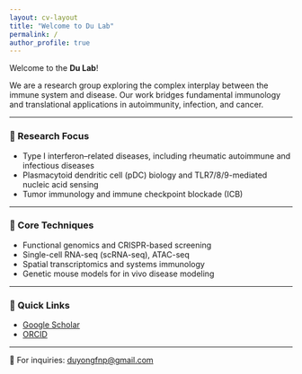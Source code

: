 ```yaml
---
layout: cv-layout
title: "Welcome to Du Lab"
permalink: /
author_profile: true
---
```


Welcome to the **Du Lab**!

We are a research group exploring the complex interplay between the immune system and disease. Our work bridges fundamental immunology and translational applications in autoimmunity, infection, and cancer.

---

### 🔬 Research Focus
- Type I interferon–related diseases, including rheumatic autoimmune and infectious diseases  
- Plasmacytoid dendritic cell (pDC) biology and TLR7/8/9-mediated nucleic acid sensing  
- Tumor immunology and immune checkpoint blockade (ICB)

---

### 🧪 Core Techniques
- Functional genomics and CRISPR-based screening  
- Single-cell RNA-seq (scRNA-seq), ATAC-seq  
- Spatial transcriptomics and systems immunology  
- Genetic mouse models for in vivo disease modeling

---

### 🔗 Quick Links

- [Google Scholar](https://scholar.google.com/citations?user=EtUtLTkAAAAJ&hl=en)  
- [ORCID](https://orcid.org/0000-0003-2986-6249)

---

📧 For inquiries: [duyongfnp@gmail.com](mailto:duyongfnp@gmail.com)

